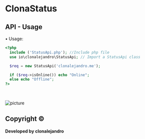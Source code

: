 # ClonaStatus
## API - Usage

• Usage: 

```php
<?php
  include ('StatusApi.php'); //Include php file
  use io\clonalejandro\StatusApi; // Import a StatusApi class

  $req = new StatusApi('clonalejandro.me');

  if ($req->isOnline()) echo "Online";
  else echo "Offline";
?>
```
<br>






![picture](https://i.imgur.com/1mIWzya.png)


## Copyright ©
#### Developed by clonalejandro
